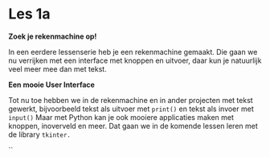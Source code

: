 # Les 1a

**Zoek je rekenmachine op!**

In een eerdere lessenserie heb je een rekenmachine gemaakt. Die gaan we nu verrijken met een interface met knoppen en uitvoer, daar kun je natuurlijk veel meer mee dan met tekst.

**Een mooie User Interface**

Tot nu toe hebben we in de rekenmachine en in ander projecten met tekst gewerkt, bijvoorbeeld tekst als uitvoer met `print()` en tekst als invoer met `input()` Maar met Python kan je ook mooiere applicaties maken met knoppen, inoverveld en meer. Dat gaan we in de komende lessen leren met de library `tkinter.`

``



